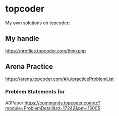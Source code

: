 # topcoder
My own solutions on topcoder; 

## My handle
https://profiles.topcoder.com/thinkphp

## Arena Practice
https://arena.topcoder.com/#/u/practiceProblemList


### Problem Statements for 

A0Paper https://community.topcoder.com/tc?module=ProblemDetail&rd=17242&pm=15005
